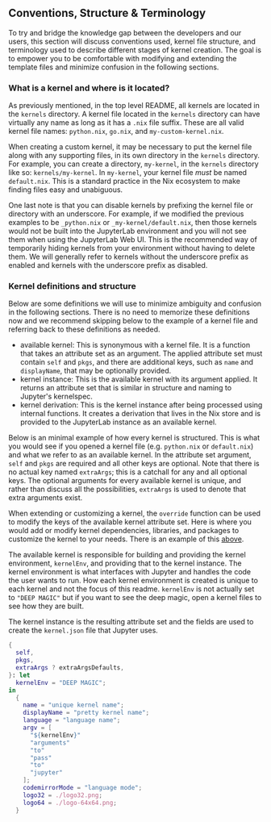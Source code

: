 ## Conventions, Structure & Terminology

To try and bridge the knowledge gap between the developers and our users, this section will discuss conventions used, kernel file structure, and terminology used to describe different stages of kernel creation.
The goal is to empower you to be comfortable with modifying and extending the template files and minimize confusion in the following sections.

### What is a kernel and where is it located?

As previously mentioned, in the top level README, all kernels are located in the `kernels` directory.
A kernel file located in the `kernels` directory can have virtually any name as long as it has a `.nix` file suffix.
These are all valid kernel file names: `python.nix`, `go.nix`, and `my-custom-kernel.nix`.

When creating a custom kernel, it may be necessary to put the kernel file along with any supporting files, in its own directory in the `kernels` directory.
For example, you can create a directory, `my-kernel`, in the `kernels` directory like so: `kernels/my-kernel`.
In `my-kernel`, your kernel file _must_ be named `default.nix`.
This is a standard practice in the Nix ecosystem to make finding files easy and unabiguous.

One last note is that you can disable kernels by prefixing the kernel file or directory with an underscore.
For example, if we modified the previous examples to be `_python.nix` or `_my-kernel/default.nix`, then those kernels would not be built into the JupyterLab environment and you will not see them when using the JupyterLab Web UI.
This is the recommended way of temporarily hiding kernels from your environment without having to delete them.
We will generally refer to kernels without the underscore prefix as enabled and kernels with the underscore prefix as disabled.

### Kernel definitions and structure

Below are some definitions we will use to minimize ambiguity and confusion in the following sections.
There is no need to memorize these definitions now and we recommend skipping below to the example of a kernel file and referring back to these definitions as needed.

- available kernel: This is synonymous with a kernel file.
  It is a function that takes an attribute set as an argument.
  The applied attribute set must contain `self` and `pkgs`, and there are additional keys, such as `name` and `displayName`, that may be optionally provided.
- kernel instance: This is the available kernel with its argument applied.
  It returns an attribute set that is similar in structure and naming to Jupyter's kernelspec.
- kernel derivation: This is the kernel instance after being processed using internal functions.
  It creates a derivation that lives in the Nix store and is provided to the JupyterLab instance as an available kernel.

Below is an minimal example of how every kernel is structured.
This is what you would see if you opened a kernel file (e.g. `python.nix` or `default.nix`) and what we refer to as an available kernel.
In the attribute set argument, `self` and `pkgs` are required and all other keys are optional.
Note that there is no actual key named `extraArgs`; this is a catchall for any and all optional keys.
The optional arguments for every available kernel is unique, and rather than discuss all the possibilities, `extraArgs` is used to denote that extra arguments exist.

When extending or customizing a kernel, the `override` function can be used to modify the keys of the available kernel attribute set.
Here is where you would add or modify kernel dependencies, libraries, and packages to customize the kernel to your needs.
There is an example of this [above](#extending-kernels).

The available kernel is responsible for building and providing the kernel environment, `kernelEnv`, and providing that to the kernel instance.
The kernel environment is what interfaces with Jupyter and handles the code the user wants to run.
How each kernel environment is created is unique to each kernel and not the focus of this readme.
`kernelEnv` is not actually set to `"DEEP MAGIC"` but if you want to see the deep magic, open a kernel files to see how they are built.

The kernel instance is the resulting attribute set and the fields are used to create the `kernel.json` file that Jupyter uses.

```nix
{
  self,
  pkgs,
  extraArgs ? extraArgsDefaults,
}: let
  kernelEnv = "DEEP MAGIC";
in
  {
    name = "unique kernel name";
    displayName = "pretty kernel name";
    language = "language name";
    argv = [
      "${kernelEnv}"
      "arguments"
      "to"
      "pass"
      "to"
      "jupyter"
    ];
    codemirrorMode = "language mode";
    logo32 = ./logo32.png;
    logo64 = ./logo-64x64.png;
  }
```

